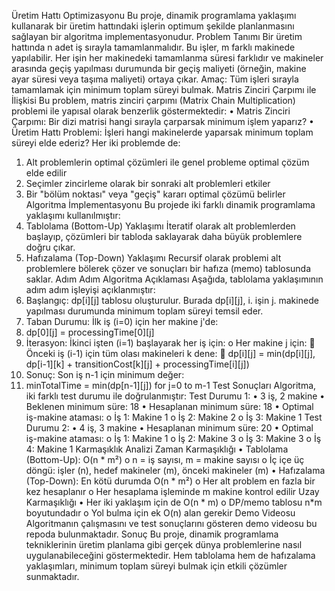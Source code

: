 Üretim Hattı Optimizasyonu
Bu proje, dinamik programlama yaklaşımı kullanarak bir üretim hattındaki işlerin optimum şekilde planlanmasını sağlayan bir algoritma implementasyonudur.
Problem Tanımı
Bir üretim hattında n adet iş sırayla tamamlanmalıdır. Bu işler, m farklı makinede yapılabilir. Her işin her makinedeki tamamlanma süresi farklıdır ve makineler arasında geçiş yapılması durumunda bir geçiş maliyeti (örneğin, makine ayar süresi veya taşıma maliyeti) ortaya çıkar.
Amaç: Tüm işleri sırayla tamamlamak için minimum toplam süreyi bulmak.
Matris Zinciri Çarpımı ile İlişkisi
Bu problem, matris zinciri çarpımı (Matrix Chain Multiplication) problemi ile yapısal olarak benzerlik göstermektedir:
•	Matris Zinciri Çarpımı: Bir dizi matrisi hangi sırayla çarparsak minimum işlem yaparız?
•	Üretim Hattı Problemi: İşleri hangi makinelerde yaparsak minimum toplam süreyi elde ederiz?
Her iki problemde de:
1.	Alt problemlerin optimal çözümleri ile genel probleme optimal çözüm elde edilir
2.	Seçimler zincirleme olarak bir sonraki alt problemleri etkiler
3.	Bir "bölüm noktası" veya "geçiş" kararı optimal çözümü belirler
Algoritma İmplementasyonu
Bu projede iki farklı dinamik programlama yaklaşımı kullanılmıştır:
1. Tablolama (Bottom-Up) Yaklaşımı
İteratif olarak alt problemlerden başlayıp, çözümleri bir tabloda saklayarak daha büyük problemlere doğru çıkar.
2. Hafızalama (Top-Down) Yaklaşımı
Recursif olarak problemi alt problemlere bölerek çözer ve sonuçları bir hafıza (memo) tablosunda saklar.
Adım Adım Algoritma Açıklaması
Aşağıda, tablolama yaklaşımının adım adım işleyişi açıklanmıştır:
1.	Başlangıç: dp[i][j] tablosu oluşturulur. Burada dp[i][j], i. işin j. makinede yapılması durumunda minimum toplam süreyi temsil eder.
2.	Taban Durumu: İlk iş (i=0) için her makine j'de:
3.	dp[0][j] = processingTime[0][j]
4.	İterasyon: İkinci işten (i=1) başlayarak her iş için:
o	Her makine j için: 
	Önceki iş (i-1) için tüm olası makineleri k dene: 
	dp[i][j] = min(dp[i][j], dp[i-1][k] + transitionCost[k][j] + processingTime[i][j])
5.	Sonuç: Son iş n-1 için minimum değer:
6.	minTotalTime = min(dp[n-1][j]) for j=0 to m-1
Test Sonuçları
Algoritma, iki farklı test durumu ile doğrulanmıştır:
Test Durumu 1:
•	3 iş, 2 makine
•	Beklenen minimum süre: 18
•	Hesaplanan minimum süre: 18
•	Optimal iş-makine ataması: 
o	İş 1: Makine 1
o	İş 2: Makine 2
o	İş 3: Makine 1
Test Durumu 2:
•	4 iş, 3 makine
•	Hesaplanan minimum süre: 20
•	Optimal iş-makine ataması: 
o	İş 1: Makine 1
o	İş 2: Makine 3
o	İş 3: Makine 3
o	İş 4: Makine 1
Karmaşıklık Analizi
Zaman Karmaşıklığı
•	Tablolama (Bottom-Up): O(n * m²)
o	n = iş sayısı, m = makine sayısı
o	İç içe üç döngü: işler (n), hedef makineler (m), önceki makineler (m)
•	Hafızalama (Top-Down): En kötü durumda O(n * m²)
o	Her alt problem en fazla bir kez hesaplanır
o	Her hesaplama işleminde m makine kontrol edilir
Uzay Karmaşıklığı
•	Her iki yaklaşım için de O(n * m) 
o	DP/memo tablosu n*m boyutundadır
o	Yol bulma için ek O(n) alan gerekir
Demo Videosu
Algoritmanın çalışmasını ve test sonuçlarını gösteren demo videosu bu repoda bulunmaktadır.
Sonuç
Bu proje, dinamik programlama tekniklerinin üretim planlama gibi gerçek dünya problemlerine nasıl uygulanabileceğini göstermektedir. Hem tablolama hem de hafızalama yaklaşımları, minimum toplam süreyi bulmak için etkili çözümler sunmaktadır.

